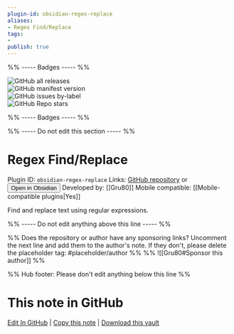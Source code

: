 ```yaml
---
plugin-id: obsidian-regex-replace
aliases:
- Regex Find/Replace
tags: 
- 
publish: true
---
```


%% ----- Badges ----- %%

![GitHub all releases](https://img.shields.io/github/downloads/Gru80/obsidian-regex-replace/total?color=573E7A&logo=github&style=for-the-badge)   
![GitHub manifest version](https://img.shields.io/github/manifest-json/v/Gru80/obsidian-regex-replace?color=573E7A&logo=github&style=for-the-badge)   
![GitHub issues by-label](https://img.shields.io/github/issues/Gru80/obsidian-regex-replace/help%20wanted?color=573E7A&logo=github&style=for-the-badge)   
![GitHub Repo stars](https://img.shields.io/github/stars/Gru80/obsidian-regex-replace?color=573E7A&logo=github&style=for-the-badge)

%% ----- Badges ----- %%

%% ----- Do not edit this section ----- %%

# Regex Find/Replace

Plugin ID: `obsidian-regex-replace`
Links: [GitHub repository](https://github.com/Gru80/obsidian-regex-replace) or [<button id=HH>Open in Obsidian</button>](obsidian://goto-plugin?id=obsidian-regex-replace)
Developed by: [[Gru80]]
Mobile compatible: [[Mobile-compatible plugins|Yes]]

Find and replace text using regular expressions.

%% ----- Do not edit anything above this line ----- %% 

%% Does the repository or author have any sponsoring links? Uncomment the next line and add them to the author's note. If they don't, please delete the placeholder tag: #placeholder/author %%
%% ![[Gru80#Sponsor this author]] %%

%% Hub footer: Please don't edit anything below this line %%

# This note in GitHub

<span class="git-footer">[Edit In GitHub](https://github.dev/obsidian-community/obsidian-hub/blob/main/02%20-%20Community%20Expansions/02.05%20All%20Community%20Expansions/Plugins/obsidian-regex-replace.md "git-hub-edit-note") | [Copy this note](https://raw.githubusercontent.com/obsidian-community/obsidian-hub/main/02%20-%20Community%20Expansions/02.05%20All%20Community%20Expansions/Plugins/obsidian-regex-replace.md "git-hub-copy-note") | [Download this vault](https://github.com/obsidian-community/obsidian-hub/archive/refs/heads/main.zip "git-hub-download-vault") </span>
